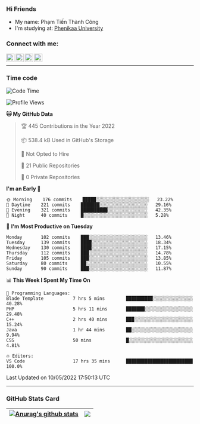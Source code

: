 ### Hi Friends

- My name: Phạm Tiến Thành Công
- I'm studying at: [Phenikaa University]


### Connect with me:
[<img align="left" alt="PhamTienThanhCong | Facebook" width="22px" src="https://upload.wikimedia.org/wikipedia/commons/thumb/1/16/Facebook-icon-1.png/640px-Facebook-icon-1.png" />][facebook]
[<img align="left" alt="PhamTienThanhCong | Zalo" width="22px" src="https://www.anphatpc.com.vn/template/anphat_2020v2/images/icon-zalo.jpg" />][zalo]
[<img align="left" alt="PhamTienThanhCong | LinkedIn" width="22px" src="https://cdn3.iconfinder.com/data/icons/inficons/512/linkedin.png" />][linkedin]
[<img align="left" alt="PhamTienThanhCong | tiktok" width="22px" src="https://cdn.worldvectorlogo.com/logos/tiktok-logo.svg" />][tiktok]

<br />

---

### Time code

<!--START_SECTION:waka-->
![Code Time](http://img.shields.io/badge/Code%20Time-318%20hrs%2057%20mins-blue)

![Profile Views](http://img.shields.io/badge/Profile%20Views-87-blue)

**🐱 My GitHub Data** 

> 🏆 445 Contributions in the Year 2022
 > 
> 📦 538.4 kB Used in GitHub's Storage 
 > 
> 🚫 Not Opted to Hire
 > 
> 📜 21 Public Repositories 
 > 
> 🔑 0 Private Repositories  
 > 
**I'm an Early 🐤** 

```text
🌞 Morning    176 commits    █████░░░░░░░░░░░░░░░░░░░░   23.22% 
🌆 Daytime    221 commits    ███████░░░░░░░░░░░░░░░░░░   29.16% 
🌃 Evening    321 commits    ██████████░░░░░░░░░░░░░░░   42.35% 
🌙 Night      40 commits     █░░░░░░░░░░░░░░░░░░░░░░░░   5.28%

```
📅 **I'm Most Productive on Tuesday** 

```text
Monday       102 commits    ███░░░░░░░░░░░░░░░░░░░░░░   13.46% 
Tuesday      139 commits    ████░░░░░░░░░░░░░░░░░░░░░   18.34% 
Wednesday    130 commits    ████░░░░░░░░░░░░░░░░░░░░░   17.15% 
Thursday     112 commits    ███░░░░░░░░░░░░░░░░░░░░░░   14.78% 
Friday       105 commits    ███░░░░░░░░░░░░░░░░░░░░░░   13.85% 
Saturday     80 commits     ██░░░░░░░░░░░░░░░░░░░░░░░   10.55% 
Sunday       90 commits     ███░░░░░░░░░░░░░░░░░░░░░░   11.87%

```


📊 **This Week I Spent My Time On** 

```text
💬 Programming Languages: 
Blade Template           7 hrs 5 mins        ██████████░░░░░░░░░░░░░░░   40.28% 
PHP                      5 hrs 11 mins       ███████░░░░░░░░░░░░░░░░░░   29.48% 
C++                      2 hrs 40 mins       ███░░░░░░░░░░░░░░░░░░░░░░   15.24% 
Java                     1 hr 44 mins        ██░░░░░░░░░░░░░░░░░░░░░░░   9.94% 
CSS                      50 mins             █░░░░░░░░░░░░░░░░░░░░░░░░   4.81%

🔥 Editors: 
VS Code                  17 hrs 35 mins      █████████████████████████   100.0%

```


 Last Updated on 10/05/2022 17:50:13 UTC
<!--END_SECTION:waka-->

---

### GitHub Stats Card

| <a href="https://github.com/phamtienthanhcong"><img align="center" src="https://github-readme-stats.vercel.app/api?username=PhamTienThanhCong&show_icons=true&include_all_commits=true&theme=buefy&hide_border=true&theme=ocean_dark" alt="Anurag's github stats" /></a> | <a href="https://github.com/phamtienthanhcong"><img align="center" src="https://github-readme-stats.vercel.app/api/top-langs/?username=PhamTienThanhCong&layout=compact&theme=buefy&hide_border=true&theme=ocean_dark" /></a> |
| ------------- | ------------- |

[Phenikaa University]: https://phenikaa-uni.edu.vn/vi
[facebook]: https://www.facebook.com/phamtienthanhcong
[linkedin]: https://linkedin.com/in/phamtienthanhcong
[zalo]: https://zalo.me/0396396332
[tiktok]: https://www.tiktok.com/@phamtienthanhcong
[web]: https://github.com/PhamTienThanhCong/web_dev
[min project]: https://github.com/PhamTienThanhCong/Project-Of-Web
[c and cpp]: https://github.com/PhamTienThanhCong/Code_C_and_Cpro
[python]: https://github.com/PhamTienThanhCong/Python_beginer
